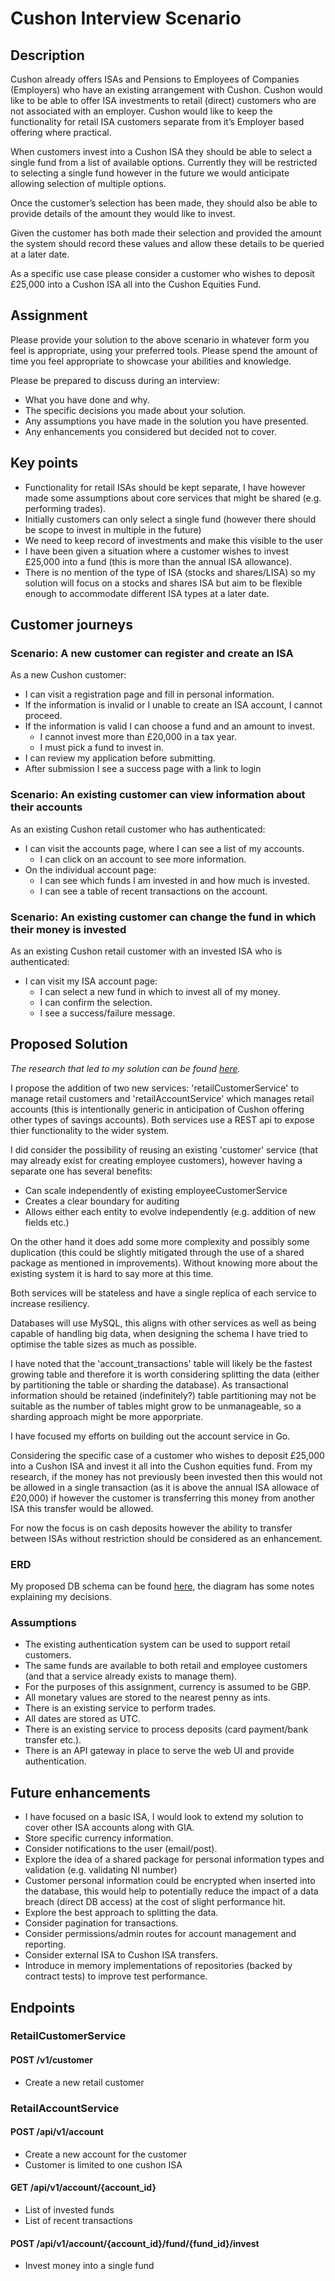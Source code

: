 # Cushon Interview Scenario

## Description

Cushon already offers ISAs and Pensions to Employees of Companies (Employers) who have an existing arrangement with
Cushon. Cushon would like to be able to offer ISA investments to retail (direct) customers who are not associated with an
employer. Cushon would like to keep the functionality for retail ISA customers separate from it’s Employer based offering
where practical.

When customers invest into a Cushon ISA they should be able to select a single fund from a list of available options. Currently they will be restricted to selecting a single fund however in the future we would anticipate allowing selection of multiple options.

Once the customer’s selection has been made, they should also be able to provide details of the amount they would like to
invest.

Given the customer has both made their selection and provided the amount the system should record these values and allow these details to be queried at a later date.

As a specific use case please consider a customer who wishes to deposit £25,000 into a Cushon ISA all into the Cushon Equities Fund.

## Assignment

Please provide your solution to the above scenario in whatever form you feel is appropriate, using your preferred tools.
Please spend the amount of time you feel appropriate to showcase your abilities and knowledge.

Please be prepared to discuss during an interview:

- What you have done and why.
- The specific decisions you made about your solution.
- Any assumptions you have made in the solution you have presented.
- Any enhancements you considered but decided not to cover.

## Key points

- Functionality for retail ISAs should be kept separate, I have however made some assumptions about core services that might be shared (e.g. performing trades).
- Initially customers can only select a single fund (however there should be scope to invest in multiple in the future)
- We need to keep record of investments and make this visible to the user
- I have been given a situation where a customer wishes to invest £25,000 into a fund (this is more than the annual ISA allowance).
- There is no mention of the type of ISA (stocks and shares/LISA) so my solution will focus on a stocks and shares ISA but aim to be flexible enough to accommodate different ISA types at a later date.

## Customer journeys

### Scenario: A new customer can register and create an ISA

As a new Cushon customer:

- I can visit a registration page and fill in personal information.
- If the information is invalid or I unable to create an ISA account, I cannot proceed.
- If the information is valid I can choose a fund and an amount to invest.
    - I cannot invest more than £20,000 in a tax year.
    - I must pick a fund to invest in.
- I can review my application before submitting.
- After submission I see a success page with a link to login

### Scenario: An existing customer can view information about their accounts

As an existing Cushon retail customer who has authenticated:

- I can visit the accounts page, where I can see a list of my accounts.
    - I can click on an account to see more information.
- On the individual account page:
    - I can see which funds I am invested in and how much is invested.
    - I can see a table of recent transactions on the account.

### Scenario: An existing customer can change the fund in which their money is invested

As an existing Cushon retail customer with an invested ISA who is authenticated:

- I can visit my ISA account page:
    - I can select a new fund in which to invest all of my money.
    - I can confirm the selection.
    - I see a success/failure message.

## Proposed Solution

*The research that led to my solution can be found [here](https://github.com/jameswhoughton/cushon/blob/main/RESEARCH.md).*

I propose the addition of two new services: 'retailCustomerService' to manage retail customers and 'retailAccountService' which manages retail accounts (this is intentionally generic in anticipation of Cushon offering other types of savings accounts). Both services use a REST api to expose thier functionality to the wider system.

I did consider the possibility of reusing an existing 'customer' service (that may already exist for creating employee customers), however having a separate one has several benefits:

- Can scale independently of existing employeeCustomerService
- Creates a clear boundary for auditing
- Allows either each entity to evolve independently (e.g. addition of new fields etc.)

On the other hand it does add some more complexity and possibly some duplication (this could be slightly mitigated through the use of a shared package as mentioned in improvements). Without knowing more about the existing system it is hard to say more at this time.

Both services will be stateless and have a single replica of each service to increase resiliency.

Databases will use MySQL, this aligns with other services as well as being capable of handling big data, when designing the schema I have tried to optimise the table sizes as much as possible. 

I have noted that the 'account_transactions' table will likely be the fastest growing table and therefore it is worth considering splitting the data (either by partitioning the table or sharding the database). As transactional information should be retained (indefinitely?) table partitioning may not be suitable as the number of tables might grow to be unmanageable, so a sharding approach might be more apporpriate.

I have focused my efforts on building out the account service in Go.

Considering the specific case of a customer who wishes to deposit £25,000 into a Cushon ISA and invest it all into the Cushon equities fund. From my research, if the money has not previously been invested then this would not be allowed in a single transaction (as it is above the annual ISA allowace of £20,000) if however the customer is transferring this money from another ISA this transfer would be allowed. 

For now the focus is on cash deposits however the ability to transfer between ISAs without restriction should be considered as an enhancement.

### ERD

My proposed DB schema can be found [here](https://raw.githubusercontent.com/jameswhoughton/cushon/refs/heads/main/erd.svg), the diagram has some notes explaining my decisions.

### Assumptions

- The existing authentication system can be used to support retail customers.
- The same funds are available to both retail and employee customers (and that a service already exists to manage them).
- For the purposes of this assignment, currency is assumed to be GBP.
- All monetary values are stored to the nearest penny as ints.
- There is an existing service to perform trades.
- All dates are stored as UTC.
- There is an existing service to process deposits (card payment/bank transfer etc.).
- There is an API gateway in place to serve the web UI and provide authentication.

## Future enhancements

- I have focused on a basic ISA, I would look to extend my solution to cover other ISA accounts along with GIA.
- Store specific currency information.
- Consider notifications to the user (email/post).
- Explore the idea of a shared package for personal information types and validation (e.g. validating NI number)
- Customer personal information could be encrypted when inserted into the database, this would help to potentially reduce the impact of a data breach (direct DB access) at the cost of slight performance hit.
- Explore the best approach to splitting the data.
- Consider pagination for transactions.
- Consider permissions/admin routes for account management and reporting.
- Consider external ISA to Cushon ISA transfers.
- Introduce in memory implementations of repositories (backed by contract tests) to improve test performance.

## Endpoints

### RetailCustomerService

#### POST /v1/customer

- Create a new retail customer

### RetailAccountService

#### POST /api/v1/account

- Create a new account for the customer
- Customer is limited to one cushon ISA

#### GET /api/v1/account/{account_id}

- List of invested funds
- List of recent transactions

#### POST /api/v1/account/{account_id}/fund/{fund_id}/invest

- Invest money into a single fund


